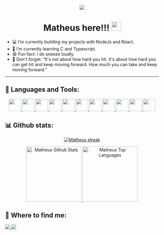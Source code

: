 <p align="center">
  <img src="https://readme-typing-svg.herokuapp.com/?lines=Welcome+to+my+GitHub!&center=true&width=380&height=45">
</p>


<h1 align="center">
    Matheus here!!! <img src="https://raw.githubusercontent.com/MartinHeinz/MartinHeinz/master/wave.gif" width="30px">
</h1>


- 💻 I’m currently building my projects with NodeJs and React.
- 🔎 I’m currently learning C and Typescript.
- 😄 Fun fact: I do sneeze loudly.
- 💬 Don't forget: “It's not about how hard you hit. It's about how hard you can get hit and keep moving forward. How much you can take and keep moving forward.”

---

## 🚀 Languages and Tools:

<p align="center">
    <a href="https://www.python.org/" alt="Python" target="_blank">
    <img src="https://cdn.jsdelivr.net/gh/devicons/devicon/icons/python/python-original.svg" width="40"/>
    </a>
    <a href="https://developer.mozilla.org/pt-BR/docs/Web/JavaScript" alt="JavaScript" target="_blank">
    <img src="https://cdn.jsdelivr.net/gh/devicons/devicon/icons/javascript/javascript-original.svg" width="40"/>
    </a>
    <a href="https://www.typescriptlang.org" alt="TypeScript" target="_blank">
    <img src="https://cdn.jsdelivr.net/gh/devicons/devicon/icons/typescript/typescript-original.svg" width="40"/>
    </a>
    <a href="http://linguagemc.com.br/" alt="Linguagem C" target="_blank">
    <img src="https://img.icons8.com/color/48/000000/c-programming.png"  width="40"/>
    </a>
    <a href="https://nodejs.org" alt="NodeJs" target="_blank">
    <img src="https://img.icons8.com/color/48/000000/nodejs.png" width="40"/>
    </a>
    <a href= "https://www.mongodb.com/"alt="MongoDb" target="_blank">
    <img src="https://cdn.jsdelivr.net/gh/devicons/devicon/icons/mongodb/mongodb-original.svg" width="40"/>
    </a>
    <a href="https://developer.mozilla.org/pt-BR/docs/Web/HTML" alt="HTML" target="_blank">
    <img src="https://cdn.jsdelivr.net/gh/devicons/devicon/icons/html5/html5-original.svg" width="40"/>
    </a>
    <a href="https://developer.mozilla.org/pt-BR/docs/Web/CSS" alt="CSS" target="_blank">
    <img src="https://cdn.jsdelivr.net/gh/devicons/devicon/icons/css3/css3-original.svg" width="40"/>
    </a>
    <a href="https://reactjs.org/" alt="React" target="_blank">
    <img src="https://cdn.jsdelivr.net/gh/devicons/devicon/icons/react/react-original.svg" width="40"/>
    </a>
    <a href="https://code.visualstudio.com/" alt="VSCode" target="_blank">
    <img src="https://cdn.jsdelivr.net/gh/devicons/devicon/icons/vscode/vscode-original.svg" width="40"/>
    </a>
    <a href="https://git-scm.com/" alt="Git" target="_blank">
    <img src="https://cdn.jsdelivr.net/gh/devicons/devicon/icons/git/git-original.svg" width="40"/>
    </a>
</p>


## 📊 Github stats:

<p align="center">
    <a href="https://github.com/matheusreirasi/matheusreirasi.git">
        <img title="🔥 Get streak stats for your profile at git.io/streak-stats" alt="Matheus streak" src="https://github-readme-streak-stats.herokuapp.com/?user=matheusreirasi&theme=black-ice&hide_border=true&stroke=0000&background=060A0CD0"/>
    </a>
</p>
<div align="center">
    <a href="https://github.com/matheusreirasi/matheusreirasi.git">
        <img alt="Matheus Github Stats" height="180em" src="https://github-readme-stats.vercel.app/api?username=matheusreirasi&show_icons=true&count_private=true&theme=react&hide_border=true&bg_color=0D1117" />
    </a>
    <a href="https://github.com/matheusreirasi/matheusreirasi.git">
        <img alt="Matheus Top Languages" height="180em" src="https://github-readme-stats.vercel.app/api/top-langs/?username=matheusreirasi&langs_count=7&count_private=true&layout=compact&theme=react&hide_border=true&bg_color=0D1117" />
    </a>
</div>


## 🤝 Where to find me:

<p align="left">
    <a href="https://www.linkedin.com/in/matheus-f-602551158/" alt="Linkedin" target="_blank">
    <img src="https://img.shields.io/badge/-Linkedin-1C1C1C?style=for-the-badge&logo=Linkedin&logoColor=00FFFF&link=https://www.linkedin.com/in/matheus-f-602551158/"/>
    </a>
    <a href="https://mail.google.com/mail/u/0/?fs=1&tf=cm&source=mailto&to=matheus.reirasi@gmail.com" alt="Email" target="_blank">
    <img src="https://img.shields.io/badge/Gmail-1C1C1C?style=for-the-badge&logo=gmail&logoColor=00FFFF&link=https://mail.google.com/mail/u/0/?fs=1&tf=cm&source=mailto&to=matheus.reirasi@gmail.com">
    </a>
</p>
